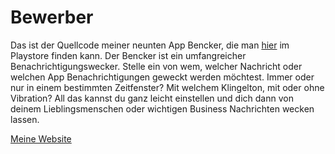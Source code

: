 # Bewerber

Das ist der Quellcode meiner neunten App Bencker, die man [hier](https://play.google.com/store/apps/details?id=org.kruemelopment.de.bewecker) im Playstore finden kann.
Der Bencker ist ein umfangreicher Benachrichtigungswecker. Stelle ein von wem, welcher Nachricht oder welchen App Benachrichtigungen geweckt werden möchtest. Immer oder nur 
in einem bestimmten Zeitfenster? Mit welchem Klingelton, mit oder ohne Vibration? All das kannst du ganz leicht einstellen und dich dann von deinem Lieblingsmenschen oder
wichtigen Business Nachrichten wecken lassen.

[Meine Website](https://kruemelopment-dev.de/)